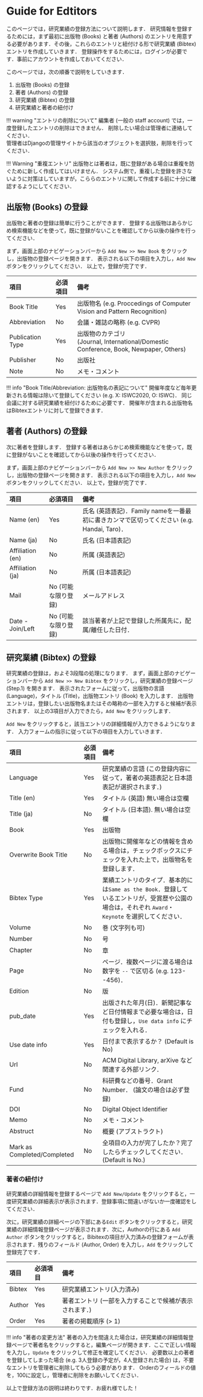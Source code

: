 # Guide for Edtitors
このページでは，研究業績の登録方法について説明します．
研究情報を登録するためには，まず最初に出版物 (Books) と著者 (Authors) のエントリを用意する必要があります．その後，これらのエントリと紐付ける形で研究業績 (Bibtex) エントリを作成していきます．
登録操作をするためには，ログインが必要です．事前にアカウントを作成しておいてください．

このページでは，次の順番で説明をしていきます．

1. 出版物 (Books) の登録
2. 著者 (Authors) の登録
3. 研究業績 (Bibtex) の登録
4. 研究業績と著者の紐付け

!!! warning "エントリの削除について"
	編集者 (一般の staff account) では，一度登録したエントリの削除はできません．
	削除したい場合は管理者に連絡してください．	
	管理者はDjangoの管理サイトから該当のオブジェクトを選択肢，削除を行ってください．

!!! Warning "重複エントリ"
	出版物とは著者は，既に登録がある場合は重複を防ぐために新しく作成してはいけません．
	システム側で，重複した登録を許さないように対策はしていますが，こららのエントリに関して作成する前に十分に確認するようにしてください．

## 出版物 (Books) の登録
出版物と著者の登録は簡単に行うことができます．
登録する出版物はあらかじめ検索機能などを使って，既に登録がないことを確認してから以後の操作を行ってください．

まず，画面上部のナビゲーションバーから `Add New >> New Book` をクリックし，出版物の登録ページを開きます．
表示される以下の項目を入力し，`Add New` ボタンをクリックしてください．
以上で，登録が完了です．

| 項目             | 必須項目 | 備考        |
|:-----------------|:---------|:------------|
| Book Title       | Yes | 出版物名 (e.g. Proccedings of Computer Vision and Pattern Recognition) |
| Abbreviation     | No  | 会議・雑誌の略称 (e.g. CVPR) |
| Publication Type | Yes | 出版物のカテゴリ<br>(Journal, International/Domestic Conference, Book, Newpaper, Others) |
| Publisher        | No  | 出版社 |
| Note             | No  | メモ・コメント |



!!! info "Book Title/Abbreviation: 出版物名の表記について"
	開催年度など毎年更新される情報は除いて登録してください (e.g. X: ISWC2020, O: ISWC)．
	同じ会議に対する研究業績を紐付けるために必要です．
	開催年が含まれる出版物名はBibtexエントリに対して登録できます．


## 著者 (Authors) の登録
次に著者を登録します．
登録する著者はあらかじめ検索機能などを使って，既に登録がないことを確認してから以後の操作を行ってください．

まず，画面上部のナビゲーションバーから `Add New >> New Author` をクリックし，出版物の登録ページを開きます．
表示される以下の項目を入力し，`Add New` ボタンをクリックしてください．
以上で，登録が完了です．

| 項目             | 必須項目 | 備考        |
|:-----------------|:---------|:------------|
| Name (en)        | Yes   | 氏名 (英語表記)．Family nameを一番最初に書きカンマで区切ってください (e.g. Handai, Taro)． |
| Name (ja)        | No    | 氏名 (日本語表記) |
| Affiliation (en) | No    | 所属 (英語表記) |
| Affiliation (ja) | No    | 所属 (日本語表記) |
| Mail             | No (可能な限り登録) | メールアドレス |
| Date - Join/Left | No (可能な限り登録) | 該当著者が上記で登録した所属先に，配属/離任した日付． |


## 研究業績 (Bibtex) の登録
研究業績の登録は，およそ3段階の処理になります．
まず，画面上部のナビゲーションバーから `Add New >> New Bibtex` をクリックし，研究業績の登録ページ (Step.1) を開きます．
表示されたフォームに従って，出版物の言語 (Language)，タイトル (Title)，出版物エントリ (Book) を入力します．
出版物エントリは，登録したい出版物名またはその略称の一部を入力すると候補が表示されます．
以上の3項目が入力できたら，`Add New` をクリックします．

`Add New` をクリックすると，該当エントリの詳細情報が入力できるようになります．
入力フォームの指示に従って以下の項目を入力していきます．

| 項目        | 必須項目 | 備考        |
|:------------|:---------|:------------|
| Language    | Yes | 研究業績の言語 (この登録内容に従って，著者の英語表記と日本語表記が選択されます．) |
| Title (en)  | Yes | タイトル (英語) 無い場合は空欄|
| Title (ja)  | No  | タイトル (日本語). 無い場合は空欄 |
| Book        | Yes | 出版物 |
| Overwrite Book Title | No | 出版物に開催年などの情報を含める場合は，チェックボックスにチェックを入れた上で，出版物名を登録します． |
| Bibtex Type | Yes | 業績エントリのタイプ．基本的には`Same as the Book`．登録しているエントリが，受賞歴や公園の場合は，それぞれ `Award`・`Keynote` を選択してください． |
| Volume      | No | 巻 (文字列も可) |
| Number      | No | 号 |
| Chapter     | No | 章 |
| Page        | No | ページ．複数ページに渡る場合は数字を `--` で区切る (e.g. 123--456)．|
| Edition     | No | 版 |
| pub_date    | Yes | 出版された年月(日)．新聞記事など日付情報まで必要な場合は，日付も登録し，`Use data info` にチェックを入れる． |
| Use date info | Yes | 日付まで表示するか？ (Default is No)|
| Url         | No | ACM Digital Library, arXive など関連する外部リンク． |
| Fund        | No | 科研費などの番号．Grant Number． (論文の場合は必ず登録) |
| DOI         | No | Digital Object Identifier |
| Memo        | No | メモ・コメント |
| Abstruct    | No | 概要 (アブストラクト) |
| Mark as Completed/Completed | No | 全項目の入力が完了したか？完了したらチェックしてください． (Default is No.) |


### 著者の紐付け
研究業績の詳細情報を登録するページで `Add New/Update` をクリックすると，一度研究業績の詳細表示が表示されます．登録事項に間違いがないか一度確認をしてください．

次に，研究業績の詳細ページの下部にある`Edit` ボタンをクリックすると，研究業績の詳細情報登録ページが表示されます．次に，Authorの行にある `Add Author` ボタンをクリックすると，Bibitexの項目が入力済みの登録フォームが表示されます．残りのフィールド (Author, Order) を入力し，`Add` をクリックして登録完了です．

| 項目   | 必須項目 | 備考        |
|:-------|:---------|:------------|
| Bibtex | Yes      | 研究業績エントリ(入力済み) |
| Author | Yes      | 著者エントリ (一部を入力することで候補が表示されます．) |
| Order  | Yes      | 著者の掲載順序 (> 1) |

!!! info "著者の変更方法"
	著者の入力を間違えた場合は，研究業績の詳細情報登録ページで著者名をクリックすると，編集ページが開きます．ここで正しい情報を入力し，`Update` をクリックして修正を確定してください．
	必要数以上の著者を登録してしまった場合 (e.g. 3人登録の予定が，4人登録された場合) は，不要なエントリを管理者に削除してもらう必要があります． 
	Orderのフィールドの値を，100に設定し，管理者に削除をお願いしてください．


以上で登録方法の説明は終わりです．お疲れ様でした！